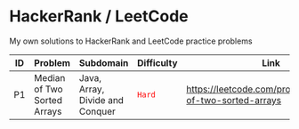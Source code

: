 # HackerRank / LeetCode
My own solutions to HackerRank and LeetCode practice problems

| ID | Problem | Subdomain                       | Difficulty                          | Link |
|----|---------|---------------------------------|-------------------------------------|------|
| P1 | Median of Two Sorted Arrays| Java, Array, Divide and Conquer | <code style="color:Red">Hard</code> | https://leetcode.com/problems/median-of-two-sorted-arrays|